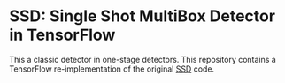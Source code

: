 
SSD: Single Shot MultiBox Detector in TensorFlow
=======
This a classic detector in one-stage detectors. This repository contains a TensorFlow re-implementation of the original [SSD](https://github.com/balancap/SSD-Tensorflow) code.

